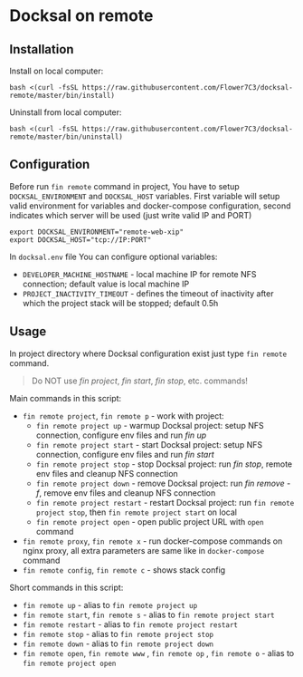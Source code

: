# Docksal on remote

## Installation

Install on local computer:
```
bash <(curl -fsSL https://raw.githubusercontent.com/Flower7C3/docksal-remote/master/bin/install)
```

Uninstall from local computer:
```
bash <(curl -fsSL https://raw.githubusercontent.com/Flower7C3/docksal-remote/master/bin/uninstall)
```

## Configuration

Before run `fin remote` command in project, You have to setup `DOCKSAL_ENVIRONMENT` and `DOCKSAL_HOST` variables.
First variable will setup valid environment for variables and docker-compose configuration, second indicates which server will be used (just write valid IP and PORT)
```
export DOCKSAL_ENVIRONMENT="remote-web-xip"
export DOCKSAL_HOST="tcp://IP:PORT"
```

In `docksal.env` file You can configure optional variables:
* `DEVELOPER_MACHINE_HOSTNAME` - local machine IP for remote NFS connection; default value is local machine IP
* `PROJECT_INACTIVITY_TIMEOUT` - defines the timeout of inactivity after which the project stack will be stopped; default 0.5h

## Usage

In project directory where Docksal configuration exist just type `fin remote` command.

> Do NOT use *fin project*, *fin start*, *fin stop*, etc. commands!

Main commands in this script:
* `fin remote project`, `fin remote p` - work with project:
    * `fin remote project up` - warmup Docksal project: setup NFS connection, configure env files and run *fin up*
    * `fin remote project start` - start Docksal project: setup NFS connection, configure env files and run *fin start*
    * `fin remote project stop` - stop Docksal project: run *fin stop*, remote env files and cleanup NFS connection
    * `fin remote project down` - remove Docksal project: run *fin remove -f*, remove env files and cleanup NFS connection
    * `fin remote project restart` - restart Docksal project: run `fin remote project stop`, then `fin remote project start` on local 
    * `fin remote project open` - open public project URL with `open` command
* `fin remote proxy`, `fin remote x` - run docker-compose commands on nginx proxy, all extra parameters are same like in `docker-compose` command
* `fin remote config`, `fin remote c` - shows stack config

Short commands in this script:
* `fin remote up` - alias to `fin remote project up`
* `fin remote start`, `fin remote s` - alias to `fin remote project start`
* `fin remote restart` - alias to `fin remote project restart`
* `fin remote stop` - alias to `fin remote project stop`
* `fin remote down` - alias to `fin remote project down`
* `fin remote open`, `fin remote www` , `fin remote op` , `fin remote o` - alias to `fin remote project open`
